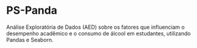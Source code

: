 # PS-Panda
Análise Exploratória de Dados (AED) sobre os fatores que influenciam o desempenho acadêmico e o consumo de álcool em estudantes, utilizando Pandas e Seaborn.
